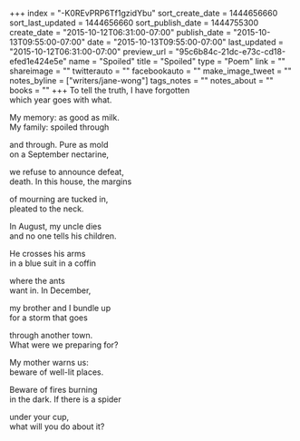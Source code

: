 +++
index = "-K0REvPRP6Tf1gzidYbu"
sort_create_date = 1444656660
sort_last_updated = 1444656660
sort_publish_date = 1444755300
create_date = "2015-10-12T06:31:00-07:00"
publish_date = "2015-10-13T09:55:00-07:00"
date = "2015-10-13T09:55:00-07:00"
last_updated = "2015-10-12T06:31:00-07:00"
preview_url = "95c6b84c-21dc-e73c-cd18-efed1e424e5e"
name = "Spoiled"
title = "Spoiled"
type = "Poem"
link = ""
shareimage = ""
twitterauto = ""
facebookauto = ""
make_image_tweet = ""
notes_byline = ["writers/jane-wong"]
tags_notes = ""
notes_about = ""
books = ""
+++
To tell the truth, I have forgotten<br>
which year goes with what. 

My memory: as good as milk.<br>
My family: spoiled through 

and through. Pure as mold<br>
on a September nectarine, 

we refuse to announce defeat,<br>
death. In this house, the margins 

of mourning are tucked in,<br>
pleated to the neck. 

In August, my uncle dies<br>
and no one tells his children. 

He crosses his arms<br>
in a blue suit in a coffin 

where the ants<br>
want in. In December, 

my brother and I bundle up<br>
for a storm that goes 

through another town.<br>
What were we preparing for? 

My mother warns us:<br>
beware of well-lit places. 

Beware of fires burning<br> 
in the dark. If there is a spider 

under your cup,<br>
what will you do about it?
